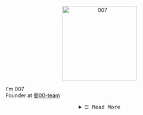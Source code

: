 <div align="center" >
  <img src="https://cdn.discordapp.com/attachments/741696928957464720/854445900269223936/Untitled-1.png" alt="007" height="200px" />
</div>

I'm 007 \
Founder at [@00-team](https://github.com/00-team)

<!-- Details Section-->
<details align="center">
    <summary> <samp>&#9776; Read More</samp></summary>
    <p align="center">
        <br>
        <!-- Activity Widget -->
        <img alt="007 GitHub Stats"
                src="https://github-readme-stats.vercel.app/api?username=i007c&show_icons=true&title_color=FFF&bg_color=000&icon_color=FFF&border_radius=10&hide_border=true&text_color=00CF91" />
        <br>
        <!-- Social Links -->
        <p>Find me on</p>
        <!-- Gmail -->
        <a href="mailto:dr007cc@gmail.com" target="_blank"><img alt="Gmail"
                src="https://img.shields.io/badge/-Gmail-000000?style=flat&logo=Gmail&logoColor=white">
        </a>
        <!-- discord -->
        <a href="https://discord.gg/4chSwNEQ3E" target="_blank"><img alt="Discord"
                src="https://img.shields.io/badge/-Discord-000000?style=flat&logo=Discord&logoColor=white">
        </a>
    </p>
</details>
